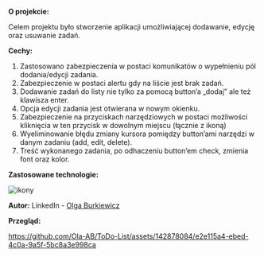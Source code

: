 **O projekcie:**

Celem projektu było stworzenie aplikacji umożliwiającej dodawanie, edycję oraz usuwanie zadań.


**Cechy:**

1.	Zastosowano zabezpieczenia w postaci komunikatów o wypełnieniu pól dodania/edycji zadania.
2.	Zabezpieczenie w postaci alertu gdy na liście jest brak zadań.
3.	Dodawanie zadań do listy nie tylko  za pomocą button’a „dodaj” ale też  klawisza enter.
4.	Opcja edycji zadania jest otwierana w nowym okienku.
5.	Zabezpieczenie na przyciskach narzędziowych w postaci możliwości kliknięcia w ten przycisk w dowolnym miejscu (łącznie z ikoną)
6.	Wyeliminowanie błędu zmiany kursora pomiędzy button’ami narzędzi w danym zadaniu (add, edit, delete).
7.	Treść wykonanego zadania, po odhaczeniu button’em check, zmienia font oraz kolor.

**Zastosowane technologie:** 

![ikony](https://github.com/Ola-AB/ToDo-List/assets/142878084/87aecc37-2404-40d5-8e01-c295591d04b6)

**Autor:**
LinkedIn - [Olga Burkiewicz](https://www.linkedin.com/in/olga-burkiewicz-990058a4/)

**Przegląd:**

https://github.com/Ola-AB/ToDo-List/assets/142878084/e2e115a4-ebed-4c0a-9a5f-5bc8a3e998ca

